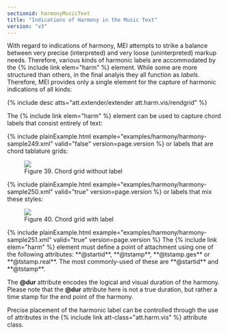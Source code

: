 ```yaml
---
sectionid: harmonyMusicText
title: "Indications of Harmony in the Music Text"
version: "v3"
---
```


With regard to indications of harmony, MEI attempts to strike a balance between very
precise (interpreted) and very loose (uninterpreted) markup needs. Therefore, various
kinds
of harmonic labels are accommodated by the {% include link elem="harm" %} element. While some
are more <span class="q">structured</span> than others, in the final analyis they all function as
*labels*. Therefore, MEI provides only a single element for the capture of
harmonic indications of all kinds:



{% include desc atts="att.extender/extender att.harm.vis/rendgrid" %}




The {% include link elem="harm" %} element can be used to capture chord labels that consist
entirely of text:

{% include plainExample.html example="examples/harmony/harmony-sample249.xml" valid="false" version=page.version %}
or labels that are chord tablature grids:


<figure class="figure"><img src="{{ site.baseurl }}/Images/modules/harmony/A7_5th.gif" class="img-responsive"><figcaption class="figure-caption">Figure 39. Chord grid without label</figcaption>
</figure>{% include plainExample.html example="examples/harmony/harmony-sample250.xml" valid="true" version=page.version %}
or labels that mix these styles:


<figure class="figure"><img src="{{ site.baseurl }}/Images/modules/harmony/A7_1st.gif" class="img-responsive"><figcaption class="figure-caption">Figure 40. Chord grid with label</figcaption>
</figure>{% include plainExample.html example="examples/harmony/harmony-sample251.xml" valid="true" version=page.version %}
The {% include link elem="harm" %} element must define a point of attachment using one of the
following attributes: **@startid**, **@tstamp**, **@tstamp.ges** or
**@tstamp.real**. The most commonly-used of these are **@startid** and
**@tstamp**.

The **@dur** attribute encodes the logical and visual duration of the harmony. Please
note that the **@dur** attribute here is not a true duration, but rather a time stamp
for the end point of the harmony.

Precise placement of the harmonic label can be controlled through the use of attributes
in
the {% include link att-class="att.harm.vis" %} attribute class.

